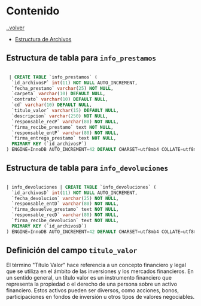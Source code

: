 # Contenido

[..volver](./README.md)

- [Estructura de Archivos](#estructura-de-tabla-para-Archivos)

## Estructura de tabla para `info_prestamos`

``` sql

 | CREATE TABLE `info_prestamos` (
  `id_archivosP` int(11) NOT NULL AUTO_INCREMENT,
  `fecha_prestamo` varchar(25) NOT NULL,
  `carpeta` varchar(10) DEFAULT NULL,
  `contrato` varchar(10) DEFAULT NULL,
  `cd` varchar(10) DEFAULT NULL,
  `titulo_valor` varchar(15) DEFAULT NULL,
  `descripcion` varchar(250) NOT NULL,
  `responsable_recP` varchar(80) NOT NULL,
  `firma_recibe_prestamo` text NOT NULL,
  `responsable_entP` varchar(80) NOT NULL,
  `firma_entrega_prestamo` text NOT NULL,
  PRIMARY KEY (`id_archivosP`)
) ENGINE=InnoDB AUTO_INCREMENT=42 DEFAULT CHARSET=utf8mb4 COLLATE=utf8mb4_general_ci |

```
## Estructura de tabla para `info_devoluciones`

``` sql

| info_devoluciones | CREATE TABLE `info_devoluciones` (
  `id_archivosD` int(11) NOT NULL AUTO_INCREMENT,
  `fecha_devolucion` varchar(25) NOT NULL,
  `responsable_entD` varchar(80) NOT NULL,
  `firma_devuelve_prestamo` text NOT NULL,
  `responsable_recD` varchar(80) NOT NULL,
  `firma_recibe_devolucion` text NOT NULL,
  PRIMARY KEY (`id_archivosD`)
) ENGINE=InnoDB AUTO_INCREMENT=42 DEFAULT CHARSET=utf8mb4 COLLATE=utf8mb4_general_ci |

```
## Definición del campo `titulo_valor`

El término "Título Valor" hace referencia a un concepto financiero y legal que se utiliza en el ámbito de las inversiones y los mercados financieros. En un sentido general, un título valor es un instrumento financiero que representa la propiedad o el derecho de una persona sobre un activo financiero. Estos activos pueden ser diversos, como acciones, bonos, participaciones en fondos de inversión u otros tipos de valores negociables.
